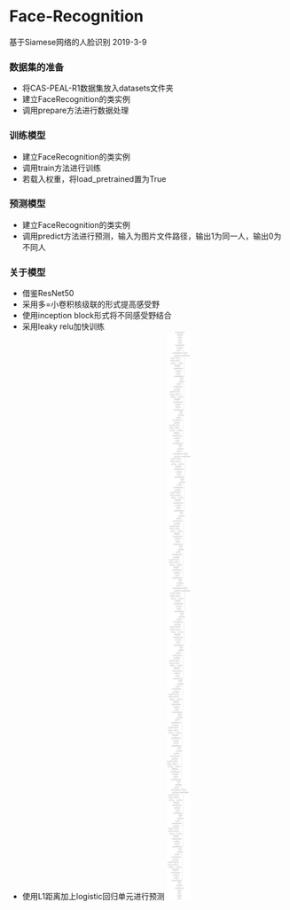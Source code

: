 # Face-Recognition
基于Siamese网络的人脸识别 2019-3-9
### 数据集的准备
- 将CAS-PEAL-R1数据集放入datasets文件夹
- 建立FaceRecognition的类实例
- 调用prepare方法进行数据处理
### 训练模型
- 建立FaceRecognition的类实例
- 调用train方法进行训练
- 若载入权重，将load_pretrained置为True
### 预测模型
- 建立FaceRecognition的类实例
- 调用predict方法进行预测，输入为图片文件路径，输出1为同一人，输出0为不同人
### 关于模型
- 借鉴ResNet50
- 采用多=小卷积核级联的形式提高感受野
- 使用inception block形式将不同感受野结合
- 采用leaky relu加快训练
- 使用L1距离加上logistic回归单元进行预测
![](images/SiameseNetwork.png)

